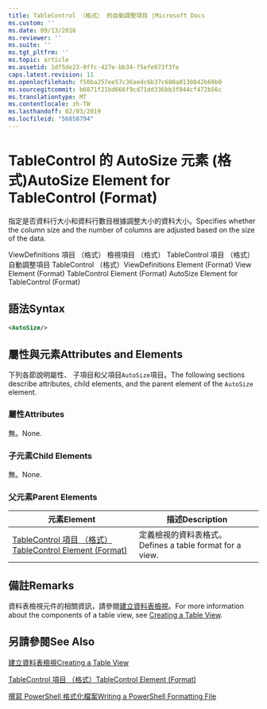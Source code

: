 ```yaml
---
title: TableControl （格式） 的自動調整項目 |Microsoft Docs
ms.custom: ''
ms.date: 09/13/2016
ms.reviewer: ''
ms.suite: ''
ms.tgt_pltfrm: ''
ms.topic: article
ms.assetid: 1df5de23-9ffc-427e-bb34-f5efe073f3fe
caps.latest.revision: 11
ms.openlocfilehash: f50ba257ee57c36aedc6b37c680a0130842b69b0
ms.sourcegitcommit: b6871f21bd666f9cd71dd336bb3f844cf472b56c
ms.translationtype: MT
ms.contentlocale: zh-TW
ms.lasthandoff: 02/03/2019
ms.locfileid: "56858794"
---
```

# <a name="autosize-element-for-tablecontrol-format"></a><span data-ttu-id="0a049-102">TableControl 的 AutoSize 元素 (格式)</span><span class="sxs-lookup"><span data-stu-id="0a049-102">AutoSize Element for TableControl (Format)</span></span>

<span data-ttu-id="0a049-103">指定是否資料行大小和資料行數目根據調整大小的資料大小。</span><span class="sxs-lookup"><span data-stu-id="0a049-103">Specifies whether the column size and the number of columns are adjusted based on the size of the data.</span></span>

<span data-ttu-id="0a049-104">ViewDefinitions 項目 （格式） 檢視項目 （格式） TableControl 項目 （格式） 自動調整項目 TableControl （格式）</span><span class="sxs-lookup"><span data-stu-id="0a049-104">ViewDefinitions Element (Format) View Element (Format) TableControl Element (Format) AutoSize Element for TableControl (Format)</span></span>

## <a name="syntax"></a><span data-ttu-id="0a049-105">語法</span><span class="sxs-lookup"><span data-stu-id="0a049-105">Syntax</span></span>

```xml
<AutoSize/>
```

## <a name="attributes-and-elements"></a><span data-ttu-id="0a049-106">屬性與元素</span><span class="sxs-lookup"><span data-stu-id="0a049-106">Attributes and Elements</span></span>

<span data-ttu-id="0a049-107">下列各節說明屬性、 子項目和父項目`AutoSize`項目。</span><span class="sxs-lookup"><span data-stu-id="0a049-107">The following sections describe attributes, child elements, and the parent element of the `AutoSize` element.</span></span>

### <a name="attributes"></a><span data-ttu-id="0a049-108">屬性</span><span class="sxs-lookup"><span data-stu-id="0a049-108">Attributes</span></span>

<span data-ttu-id="0a049-109">無。</span><span class="sxs-lookup"><span data-stu-id="0a049-109">None.</span></span>

### <a name="child-elements"></a><span data-ttu-id="0a049-110">子元素</span><span class="sxs-lookup"><span data-stu-id="0a049-110">Child Elements</span></span>

<span data-ttu-id="0a049-111">無。</span><span class="sxs-lookup"><span data-stu-id="0a049-111">None.</span></span>

### <a name="parent-elements"></a><span data-ttu-id="0a049-112">父元素</span><span class="sxs-lookup"><span data-stu-id="0a049-112">Parent Elements</span></span>

|<span data-ttu-id="0a049-113">元素</span><span class="sxs-lookup"><span data-stu-id="0a049-113">Element</span></span>|<span data-ttu-id="0a049-114">描述</span><span class="sxs-lookup"><span data-stu-id="0a049-114">Description</span></span>|
|-------------|-----------------|
|[<span data-ttu-id="0a049-115">TableControl 項目 （格式）</span><span class="sxs-lookup"><span data-stu-id="0a049-115">TableControl Element (Format)</span></span>](./tablecontrol-element-format.md)|<span data-ttu-id="0a049-116">定義檢視的資料表格式。</span><span class="sxs-lookup"><span data-stu-id="0a049-116">Defines a table format for a view.</span></span>|

## <a name="remarks"></a><span data-ttu-id="0a049-117">備註</span><span class="sxs-lookup"><span data-stu-id="0a049-117">Remarks</span></span>

<span data-ttu-id="0a049-118">資料表檢視元件的相關資訊，請參閱[建立資料表檢視](./creating-a-table-view.md)。</span><span class="sxs-lookup"><span data-stu-id="0a049-118">For more information about the components of a table view, see [Creating a Table View](./creating-a-table-view.md).</span></span>

## <a name="see-also"></a><span data-ttu-id="0a049-119">另請參閱</span><span class="sxs-lookup"><span data-stu-id="0a049-119">See Also</span></span>

[<span data-ttu-id="0a049-120">建立資料表檢視</span><span class="sxs-lookup"><span data-stu-id="0a049-120">Creating a Table View</span></span>](./creating-a-table-view.md)

[<span data-ttu-id="0a049-121">TableControl 項目 （格式）</span><span class="sxs-lookup"><span data-stu-id="0a049-121">TableControl Element (Format)</span></span>](./tablecontrol-element-format.md)

[<span data-ttu-id="0a049-122">撰寫 PowerShell 格式化檔案</span><span class="sxs-lookup"><span data-stu-id="0a049-122">Writing a PowerShell Formatting File</span></span>](./writing-a-powershell-formatting-file.md)
